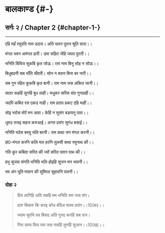 # बालकाण्ड {#-}

## सर्गः २ / Chapter 2 {#chapter-1-}

---

एहि महँ रघुपति नाम उदारा। अति पावन पुरान श्रुति सारा।।

मंगल भवन अमंगल हारी। उमा सहित जेहि जपत पुरारी।।

भनिति बिचित्र सुकबि कृत जोऊ। राम नाम बिनु सोह न सोऊ।।

बिधुबदनी सब भाँति सँवारी। सोन न बसन बिना बर नारी।।

सब गुन रहित कुकबि कृत बानी। राम नाम जस अंकित जानी।।

सादर कहहिं सुनहिं बुध ताही। मधुकर सरिस संत गुनग्राही।।

जदपि कबित रस एकउ नाही। राम प्रताप प्रकट एहि माहीं।।

सोइ भरोस मोरें मन आवा। केहिं न सुसंग बडप्पनु पावा।।

धूमउ तजइ सहज करुआई। अगरु प्रसंग सुगंध बसाई।।

भनिति भदेस बस्तु भलि बरनी। राम कथा जग मंगल करनी।।

छं0-मंगल करनि कलि मल हरनि तुलसी कथा रघुनाथ की।।

गति कूर कबिता सरित की ज्यों सरित पावन पाथ की।।

प्रभु सुजस संगति भनिति भलि होइहि सुजन मन भावनी।।

भव अंग भूति मसान की सुमिरत सुहावनि पावनी।।

### दोहा २

> प्रिय लागिहि अति सबहि मम भनिति राम जस संग।
>
> दारु बिचारु कि करइ कोउ बंदिअ मलय प्रसंग।।10\(क\)।।
>
> स्याम सुरभि पय बिसद अति गुनद करहिं सब पान।
>
> गिरा ग्राम्य सिय राम जस गावहिं सुनहिं सुजान।।10\(ख\)।।



